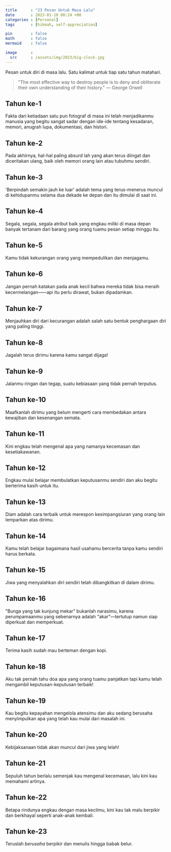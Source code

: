 ```yaml
---
title      : "23 Pesan Untuk Masa Lalu"
date       : 2023-01-10 00:24 +00
categories : [Personal]
tags       : [hikmah, self-appreciation]

pin        : false
math       : false
mermaid    : false

image      :
  src      : /assets/img/2023/big-clock.jpg
---
```


Pesan untuk diri di masa lalu. Satu kalimat untuk tiap satu tahun matahari.

> "The most effective way to destroy people is to deny and obliterate their own understanding of their history." — George Orwell

## Tahun ke-1
Fakta dari ketiadaan satu pun fotograf di masa ini telah menjadikanmu manusia yang begitu sangat sadar dengan ide-ide tentang kesadaran, memori, anugrah lupa, dokumentasi, dan histori.

## Tahun ke-2
Pada akhirnya, hal-hal paling absurd lah yang akan terus diingat dan diceritakan ulang, baik oleh memori orang lain atau tubuhmu sendiri.

## Tahun ke-3
'Berpindah semakin jauh ke luar' adalah tema yang terus-menerus muncul di kehidupanmu selama dua dekade ke depan dan itu dimulai di saat ini.

## Tahun ke-4
Segala, segala, segala atribut baik yang engkau miliki di masa depan  banyak tertanam dari barang yang orang tuamu pesan setiap minggu itu.

## Tahun ke-5
Kamu tidak kekurangan orang yang mempedulikan dan menjagamu.

## Tahun ke-6
Jangan pernah katakan pada anak kecil bahwa mereka tidak bisa meraih kecermelangan⸺api itu perlu dirawat, bukan dipadamkan.

## Tahun ke-7
Menjauhkan diri dari kecurangan adalah salah satu bentuk penghargaan diri yang paling tinggi.

## Tahun ke-8
Jagalah terus dirimu karena kamu sangat dijaga!

## Tahun ke-9
Jalanmu ringan dan tegap, suatu kebiasaan yang tidak pernah terputus.

## Tahun ke-10
Maafkanlah dirimu yang belum mengerti cara membedakan antara kewajiban dan kesenangan semata.

## Tahun ke-11
Kini engkau telah mengenal apa yang namanya kecemasan dan kesetiakawanan.

## Tahun ke-12
Engkau mulai belajar membulatkan keputusanmu sendiri dan aku begitu berterima kasih untuk itu.

## Tahun ke-13
Diam adalah cara terbaik untuk merespon kesimpangsiuran yang orang lain lemparkan atas dirimu.

## Tahun ke-14
Kamu telah belajar bagaimana hasil usahamu bercerita tanpa kamu sendiri harus berkata.

## Tahun ke-15
Jiwa yang menyalahkan diri sendiri telah dibangkitkan di dalam dirimu.

## Tahun ke-16
"Bunga yang tak kunjung mekar" bukanlah narasimu, karena perumpamaanmu yang sebenarnya adalah "akar"—tertutup namun siap diperkuat dan memperkuat.

## Tahun ke-17
Terima kasih sudah mau berteman dengan kopi.

## Tahun ke-18
Aku tak pernah tahu doa apa yang orang tuamu panjatkan tapi kamu telah mengambil keputusan-keputusan terbaik!

## Tahun ke-19
Kau begitu kepayahan mengelola atensimu dan aku sedang berusaha menyimpulkan apa yang telah kau mulai dari masalah ini.

## Tahun ke-20
Kebijaksanaan tidak akan muncul dari jiwa yang lelah!

## Tahun ke-21
Sepuluh tahun berlalu semenjak kau mengenal kecemasan, lalu kini kau memahami artinya.

## Tahun ke-22
Betapa rindunya engkau dengan masa kecilmu, kini kau tak malu berpikir dan berkhayal seperti anak-anak kembali.

## Tahun ke-23
Teruslah *berusaha* berpikir dan menulis hingga babak belur.